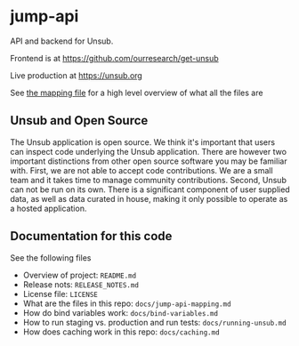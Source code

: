 # jump-api

API and backend for Unsub.  

Frontend is at https://github.com/ourresearch/get-unsub

Live production at https://unsub.org

See [the mapping file](jump-api-mapping.md) for a high level overview of what all the files are


## Unsub and Open Source

The Unsub application is open source. We think it's important that users can inspect code underlying the Unsub application. There are however two important distinctions from other open source software you may be familiar with. First, we are not able to accept code contributions. We are a small team and it takes time to manage community contributions. Second, Unsub can not be run on its own. There is a significant component of user supplied data, as well as data curated in house, making it only possible to operate as a hosted application. 

## Documentation for this code

See the following files

- Overview of project: `README.md`
- Release nots: `RELEASE_NOTES.md`
- License file: `LICENSE`
- What are the files in this repo: `docs/jump-api-mapping.md`
- How do bind variables work: `docs/bind-variables.md`
- How to run staging vs. production and run tests: `docs/running-unsub.md`
- How does caching work in this repo: `docs/caching.md`
